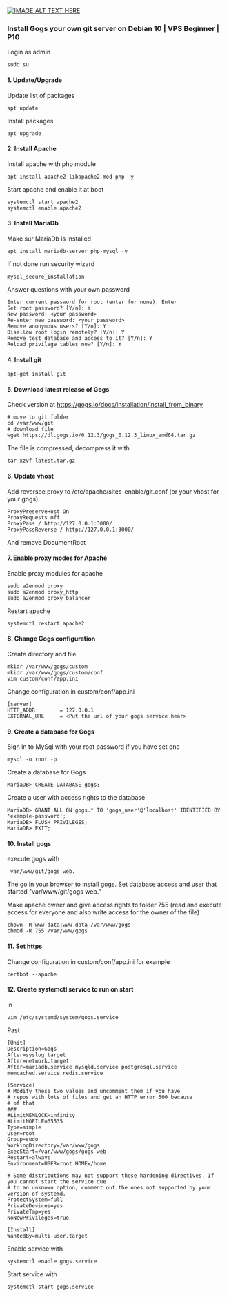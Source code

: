 [![IMAGE ALT TEXT HERE](https://img.youtube.com/vi/5ysGZoBJGVU/0.jpg)]([https://www.youtube.com/watch?v=5ysGZoBJGVU])
### Install Gogs your own git server on Debian 10 | VPS Beginner | P10
Login as admin
```
sudo su
```
####  1. Update/Upgrade
Update list of packages
```
apt update
```
Install packages
```
apt upgrade
```
####  2. Install Apache
Install apache with php module
```
apt install apache2 libapache2-mod-php -y
```
Start apache and enable it at boot
```
systemctl start apache2
systemctl enable apache2
```
####  3. Install MariaDb
Make sur MariaDb is installed
```
apt install mariadb-server php-mysql -y
```
If not done run security wizard
```
mysql_secure_installation
```
Answer questions with your own password
```
Enter current password for root (enter for none): Enter
Set root password? [Y/n]: Y
New password: <your password>
Re-enter new password: <your password>
Remove anonymous users? [Y/n]: Y
Disallow root login remotely? [Y/n]: Y
Remove test database and access to it? [Y/n]: Y
Reload privilege tables now? [Y/n]: Y
```
####  4. Install git
```
apt-get install git
```
####  5. Download latest release of Gogs
Check version at https://gogs.io/docs/installation/install_from_binary
```
# move to git folder
cd /var/www/git
# download file
wget https://dl.gogs.io/0.12.3/gogs_0.12.3_linux_amd64.tar.gz
```
The file is compressed, decompress it with
```
tar xzvf latest.tar.gz
```
#### 6. Update vhost
Add reversee proxy to /etc/apache/sites-enable/git.conf (or your vhost for your gogs)
```
ProxyPreserveHost On
ProxyRequests off
ProxyPass / http://127.0.0.1:3000/
ProxyPassReverse / http://127.0.0.1:3000/
```
And remove DocumentRoot
####  7. Enable proxy modes for Apache
Enable proxy modules for apache
```
sudo a2enmod proxy
sudo a2enmod proxy_http
sudo a2enmod proxy_balancer
```
Restart apache
```
systemctl restart apache2
```
####  8. Change Gogs configuration

Create directory and file

```
mkidr /var/www/gogs/custom
mkidr /var/www/gogs/custom/conf
vim custom/conf/app.ini
```

Change configuration in custom/conf/app.ini 

```
[server]
HTTP_ADDR        = 127.0.0.1
EXTERNAL_URL     = <Put the url of your gogs service hear>
```

####  

####  9. Create a database for Gogs

Sign in to MySql with your root password if you have set one
```
mysql -u root -p
```
Create a database for Gogs
```
MariaDB> CREATE DATABASE gogs;
```
Create a user with access rights to the database
```
MariaDB> GRANT ALL ON gogs.* TO 'gogs_user'@'localhost' IDENTIFIED BY 'example-password';
MariaDB> FLUSH PRIVILEGES;
MariaDB> EXIT;
```
####  10. Install gogs
execute gogs with

```
 var/www/git/gogs web.
```

The go in your browser to install gogs. Set database access and user that started "var/www/git/gogs web."

Make apache owner and give access rights to folder 755 (read and execute access for everyone and also write access for the owner of the file)

```
chown -R www-data:www-data /var/www/gogs
chmod -R 755 /var/www/gogs
```
####  11. Set https
Change configuration in custom/conf/app.ini for example
```
certbot --apache
```
####  12. Create systemctl service to run on start
in
```
vim /etc/systemd/system/gogs.service
```
Past

```
[Unit]
Description=Gogs
After=syslog.target
After=network.target
After=mariadb.service mysqld.service postgresql.service memcached.service redis.service

[Service]
# Modify these two values and uncomment them if you have
# repos with lots of files and get an HTTP error 500 because
# of that
###
#LimitMEMLOCK=infinity
#LimitNOFILE=65535
Type=simple
User=root
Group=sudo
WorkingDirectory=/var/www/gogs
ExecStart=/var/www/gogs/gogs web
Restart=always
Environment=USER=root HOME=/home

# Some distributions may not support these hardening directives. If you cannot start the service due
# to an unknown option, comment out the ones not supported by your version of systemd.
ProtectSystem=full
PrivateDevices=yes
PrivateTmp=yes
NoNewPrivileges=true

[Install]
WantedBy=multi-user.target

```
Enable service with 
```
systemctl enable gogs.service
```
Start service with 
```
systemctl start gogs.service
```
